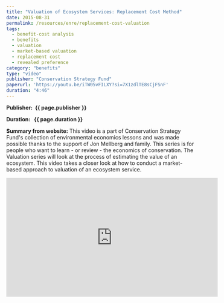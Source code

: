 ```yaml
---
title: "Valuation of Ecosystem Services: Replacement Cost Method"
date: 2015-08-31
permalink: /resources/enre/replacement-cost-valuation
tags:
  - benefit-cost analysis
  - benefits
  - valuation
  - market-based valuation
  - replacement cost
  - revealed preference
category: "benefits"
type: "video"
publisher: "Conservation Strategy Fund"
paperurl: 'https://youtu.be/iTW05vFILXY?si=7X1zdlTE8sCjFSnF'
duration: "4:46"
---
```



**<span class="bold-podcast">Publisher: </span>&nbsp;<span class="text-podcast">{{ page.publisher }}</span>**

**<span class="bold-podcast">Duration: </span>&nbsp;<span class="text-podcast"> {{ page.duration }}</span>**

**<span class="bold-podcast">Summary from website:</span>**
This video is a part of Conservation Strategy Fund's collection of environmental economics lessons and was made possible thanks to the support of Jon Mellberg and family.  This series is for people who want to learn - or review - the economics of conservation.  The Valuation series will look at the process of estimating the value of an ecosystem.  This video takes a closer look at how to conduct a market-based approach to valuation of an ecosystem service.


<div style="max-width:1024px">
  <div style="position:relative;height:0;padding-bottom:56.25%">
    <iframe width="560" height="315" src="https://www.youtube.com/embed/iTW05vFILXY?si=7X1zdlTE8sCjFSnF" title="YouTube video player" frameborder="0" allow="accelerometer; autoplay; clipboard-write; encrypted-media; gyroscope; picture-in-picture; web-share" referrerpolicy="strict-origin-when-cross-origin" allowfullscreen></iframe>
  </div>
</div>


**<span class="small-podcast">Link:</span> &nbsp;<span class="links-podcast">[{{ page.paperurl }}]({{ page.paperurl }})</span>**